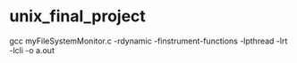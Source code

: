 # unix_final_project
gcc myFileSystemMonitor.c -rdynamic -finstrument-functions -lpthread -lrt -lcli -o a.out